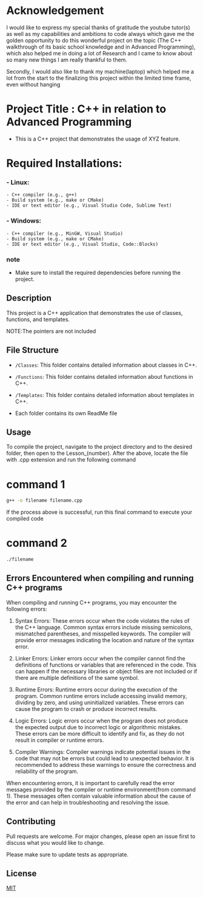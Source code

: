
# Acknowledgement

I would like to express my special thanks of gratitude the youtube tutor(s) as well as my capabilities and ambitions to code always which gave me the golden opportunity to do this wonderful project on the topic (The C++ walkthrough of its basic school knowledge and in Advanced Programming), which also helped me in doing a lot of Research and I came to know about so many new things I am really thankful to them.

Secondly, I would also like to thank my machine(laptop) which helped me a lot from the start to the finalizing this project within the limited time frame, even without hanging 

# Project Title : C++ in relation to Advanced Programming

* This is a C++ project that demonstrates the usage of XYZ feature.

 # Required Installations:
  ### - Linux:
    - C++ compiler (e.g., g++)
    - Build system (e.g., make or CMake)
    - IDE or text editor (e.g., Visual Studio Code, Sublime Text)
 
  ### - Windows:
    - C++ compiler (e.g., MinGW, Visual Studio)
    - Build system (e.g., make or CMake)
    - IDE or text editor (e.g., Visual Studio, Code::Blocks)
 
  ### note
  - Make sure to install the required dependencies before running the project.
 
## Description

This project is a C++ application that demonstrates the use of classes, functions, and templates.

NOTE:The pointers are not included

## File Structure

- `/Classes`: This folder contains detailed information about classes in C++.

- `/Functions`: This folder contains detailed information about functions in C++.

- `/Templates`: This folder contains detailed information about templates in C++.

- Each folder contains its own ReadMe file

## Usage

To compile the project, navigate to the project directory and to the desired folder, then open to the Lesson_(number).
After the above, locate the file with .cpp extension and run the following command

# command 1
```bash
g++ -o filename filename.cpp
```
If the process above is successful, run this final command to execute your compiled code 

# command 2
``` bash
./filename
```

## Errors Encountered when compiling and running C++ programs

When compiling and running C++ programs, you may encounter the following errors:

1. Syntax Errors: These errors occur when the code violates the rules of the C++ language. Common syntax errors include missing semicolons, mismatched parentheses, and misspelled keywords. The compiler will provide error messages indicating the location and nature of the syntax error.

2. Linker Errors: Linker errors occur when the compiler cannot find the definitions of functions or variables that are referenced in the code. This can happen if the necessary libraries or object files are not included or if there are multiple definitions of the same symbol.

3. Runtime Errors: Runtime errors occur during the execution of the program. Common runtime errors include accessing invalid memory, dividing by zero, and using uninitialized variables. These errors can cause the program to crash or produce incorrect results.

4. Logic Errors: Logic errors occur when the program does not produce the expected output due to incorrect logic or algorithmic mistakes. These errors can be more difficult to identify and fix, as they do not result in compiler or runtime errors.

5. Compiler Warnings: Compiler warnings indicate potential issues in the code that may not be errors but could lead to unexpected behavior. It is recommended to address these warnings to ensure the correctness and reliability of the program.

When encountering errors, it is important to carefully read the error messages provided by the compiler or runtime environment(from command 1). These messages often contain valuable information about the cause of the error and can help in troubleshooting and resolving the issue.

## Contributing

Pull requests are welcome. For major changes, please open an issue first
to discuss what you would like to change.

Please make sure to update tests as appropriate.

## License

[MIT](https://choosealicense.com/licenses/mit/)
